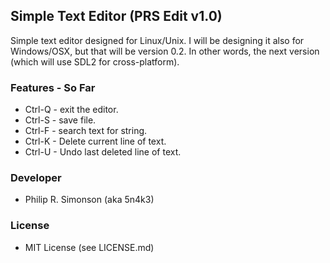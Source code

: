 ## Simple Text Editor (PRS Edit v1.0)

Simple text editor designed for Linux/Unix. I will be designing it also for Windows/OSX, but that will be version 0.2. In other words, the next version (which will use SDL2 for cross-platform).

### Features - So Far

 - Ctrl-Q - exit the editor.
 - Ctrl-S - save file.
 - Ctrl-F - search text for string.
 - Ctrl-K - Delete current line of text.
 - Ctrl-U - Undo last deleted line of text.

### Developer

 - Philip R. Simonson (aka 5n4k3)

### License

 - MIT License (see LICENSE.md)

